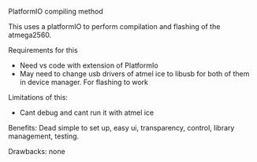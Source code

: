 PlatformIO compiling method

This uses a platformIO to perform compilation and flashing of the atmega2560.

Requirements for this
* Need vs code with extension of PlatformIo
* May need to change usb drivers of atmel ice to libusb for both of them in device manager. For flashing to work

Limitations of this:
* Cant debug and cant run it with atmel ice

Benefits: Dead simple to set up, easy ui, transparency, control, library management, testing.

Drawbacks: none
